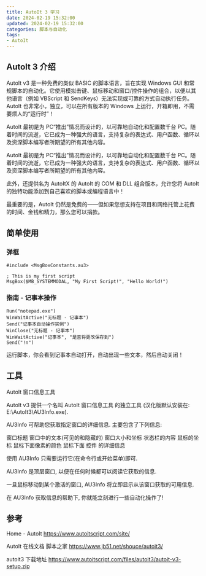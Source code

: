 ```yaml
---
title: AutoIt 3 学习
date: 2024-02-19 15:32:00
updated: 2024-02-19 15:32:00
categories: 脚本与自动化
tags:
- AutoIt
---
```


## AutoIt 3 介绍

AutoIt v3 是一种免费的类似 BASIC 的脚本语言，旨在实现 Windows GUI 和常规脚本的自动化。它使用模拟击键、鼠标移动和窗口/控件操作的组合，以便以其他语言（例如 VBScript 和 SendKeys）无法实现或可靠的方式自动执行任务。AutoIt 也非常小，独立，可以在所有版本的 Windows 上运行，开箱即用，不需要烦人的“运行时”！

AutoIt 最初是为 PC“推出”情况而设计的，以可靠地自动化和配置数千台 PC。随着时间的流逝，它已成为一种强大的语言，支持复杂的表达式、用户函数、循环以及资深脚本编写者所期望的所有其他内容。

AutoIt 最初是为 PC“推出”情况而设计的，以可靠地自动化和配置数千台 PC。随着时间的流逝，它已成为一种强大的语言，支持复杂的表达式、用户函数、循环以及资深脚本编写者所期望的所有其他内容。

此外，还提供名为 AutoItX 的 AutoIt 的 COM 和 DLL 组合版本，允许您将 AutoIt 的独特功能添加到自己喜欢的脚本或编程语言中！

最重要的是，AutoIt 仍然是免费的——但如果您想支持在项目和网络托管上花费的时间、金钱和精力，那么您可以捐款。

## 简单使用

### 弹框

```au3
#include <MsgBoxConstants.au3>

; This is my first script
MsgBox($MB_SYSTEMMODAL, "My First Script!", "Hello World!") 
```

<!-- more -->

### 指南 - 记事本操作

```au3
Run("notepad.exe")
WinWaitActive("无标题 - 记事本")
Send("记事本自动操作实例")
WinClose("无标题 - 记事本")
WinWaitActive("记事本", "是否将更改保存到")
Send("!n")
```

运行脚本，你会看到记事本自动打开，自动出现一些文本，然后自动关闭！

## 工具

AutoIt 窗口信息工具

AutoIt v3 提供一个名叫 AutoIt 窗口信息工具 的独立工具 (汉化版默认安装在: E:\AutoIt3\AU3Info.exe).

AU3Info 可帮助您获取指定窗口的详细信息. 主要包含了下列信息:

  窗口标题
  窗口中的文本(可见的和隐藏的)
  窗口大小和坐标
  状态栏的内容
  鼠标的坐标
  鼠标下面像素的颜色
  鼠标下面 控件 的详细信息

使用 AU3Info 只需要运行它(在命令行或开始菜单)即可.

AU3Info 是顶层窗口, 以便在任何时候都可以阅读它获取的信息.

一旦鼠标移动到某个激活的窗口, AU3Info 将立即显示从该窗口获取的可用信息.

在 AU3Info 获取信息的帮助下, 你就能立刻进行一些自动化操作了!

## 参考

Home - AutoIt <https://www.autoitscript.com/site/>

AutoIt 在线文档 脚本之家 <https://www.jb51.net/shouce/autoit3/>

autoit3 下载地址 <https://www.autoitscript.com/files/autoit3/autoit-v3-setup.zip>
